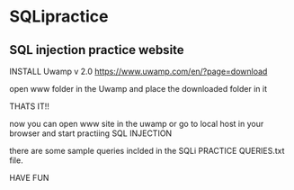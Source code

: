 # SQLipractice
SQL injection practice website 
--------------------------------------------------------------------------------------------------------------------
INSTALL Uwamp v 2.0
https://www.uwamp.com/en/?page=download

open www folder in the Uwamp and place the downloaded folder in it

THATS IT!!

now you can open www site in the uwamp or go to local host in your browser and start practiing SQL INJECTION

there are some sample queries inclded in the SQLi PRACTICE QUERIES.txt file.

HAVE FUN

